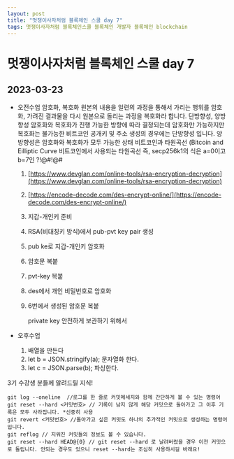```yaml
---
layout: post
title: "멋쟁이사자처럼 블록체인 스쿨 day 7"
tags: 멋쟁이사자처럼 블록체인스쿨 블록체인 개발자 블록체인 blockchain
---
```


# 멋쟁이사자처럼 블록체인 스쿨 day 7

## 2023-03-23

<style>
  .content {
    font-size : 18px;
  }
</style>

- 오전수업
  암호화, 복호화
  원본의 내용을 일련의 과정을 통해서 가리는 행위를 암호화, 가려진 결과물을 다시 원본으로 돌리는 과정을 복호화라 합니다.
  단방향성, 양방향성
  암호화와 복호화가 진행 가능한 방향에 따라 결정되는데 암호화만 가능하지만 복호화는 불가능한 비트코인 공개키 및 주소 생성의 경우에는 단방향성 입니다. 양방향성은 암호화와 복호화가 모두 가능한 상태
  비트코인과 타원곡선 (Bitcoin and Eilliptic Curve
  비트코인에서 사용되는 타원곡선 즉, secp256k1의 식은 a=0이고 b=7인 ?!@#!@#

  1. [https://www.devglan.com/online-tools/rsa-encryption-decryption](https://www.devglan.com/online-tools/rsa-encryption-decryption)
  2. [https://encode-decode.com/des-encrypt-online/](https://encode-decode.com/des-encrypt-online/)

  3. 지갑-개인키 준비

  4. RSA(비대칭키 방식)에서 pub-pvt key pair 생성
  5. pub ke로 지갑-개인키 암호화
  6. 암호문 복붙
  7. pvt-key 복붙
  8. des에서 개인 비밀번호로 암호화
  9. 6번에서 생성된 암호문 복붙

     private key 안전하게 보관하기 위해서

- 오후수업
  1. 배열을 만든다
  2. let b = JSON.stringify(a); 문자열화 한다.
  3. let c = JSON.parse(b); 파싱한다.

3기 수강생 분들께 알려드릴 지식!

    git log --oneline  //로그를 한 줄로 커밋메세지와 함께 간단하게 볼 수 있는 명령어
    git reset --hard <커밋번호> // 기록이 남지 않게 해당 커밋으로 돌아가고 그 이후 기록은 모두 사라집니다. *신중히 사용
    git revert <커밋번호> //돌아가고 싶은 커밋도 하나의 추가적인 커밋으로 생성하는 명령어 입니다.
    git reflog // 지워진 커밋들의 정보도 볼 수 있습니다.
    git reset --hard HEAD@{0} // git reset --hard 로 날려버렸을 경우 이전 커밋으로 돌립니다. 안되는 경우도 있으니 reset --hard는 조심히 사용하시길 바래요!
